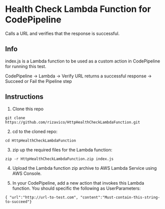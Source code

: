 # Health Check Lambda Function for CodePipeline

Calls a URL and verifies that the response is successful.

## Info

index.js is a Lambda function to be used as a custom action in CodePipeline for running this test.

 CodePipeline -> Lambda -> Verify URL returns a successful response -> Succeed or Fail the Pipeline step

## Instructions

1. Clone this repo

  `git clone https://github.com/rizavico/HttpHealthCheckLambdaFunction.git`

2. cd to the cloned repo:

  `cd HttpHealthCheckLambdaFunction`

3. zip up the required files for the Lambda function:

  `zip -r HttpHealthCheckLambdaFunction.zip index.js`

4. Upload the Lambda function zip archive to AWS Lambda Service using AWS Console.

5. In your CodePipeline, add a new action that invokes this Lambda function. You should specific the following as UserParameters:

  `{ "url":"http://url-to-test.com", "content":"Must-contain-this-string-to-succeed"}`